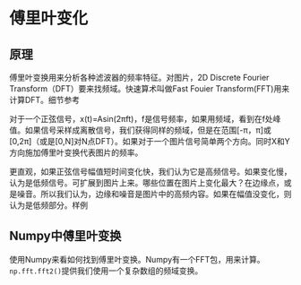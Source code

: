 # 傅里叶变化

## 原理
傅里叶变换用来分析各种滤波器的频率特征。对图片，2D Discrete Fourier Transform（DFT）要来找频域。快速算术叫做Fast Fouier Transform(FFT)用来计算DFT。<a herf="http://cns-alumni.bu.edu/~slehar/fourier/fourier.html">细节参考</a>

对于一个正弦信号，x(t)=Asin(2πft)，f是信号频率，如果用频域，看到在f处峰值。如果信号采样成离散信号，我们获得同样的频域，但是在范围[-π，π]或[0,2π]（或是[0,N]对N点DFT）。如果对于一个图片信号简单两个方向。同时X和Y方向施加傅里叶变换代表图片的频率。

更直观，如果正弦信号幅值短时间变化快，我们认为它是高频信号。如果变化慢，认为是低频信号。可扩展到图片上来。哪些位置在图片上变化最大？在边缘点，或是噪音。所以我们认为，边缘和噪音是图片中的高频内容。如果在幅值没变化，则认为是低频部分。<a herf="https://dsp.stackexchange.com/questions/1637/what-does-frequency-domain-denote-in-case-of-images">样例</a>

## Numpy中傅里叶变换
使用Numpy来看如何找到傅里叶变换。Numpy有一个FFT包，用来计算。 `np.fft.fft2()`提供我们使用一个复杂数组的频域变换。